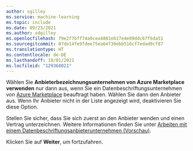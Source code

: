 ```yaml
---
author: sgilley
ms.service: machine-learning
ms.topic: include
ms.date: 09/23/2021
ms.author: sdgilley
ms.openlocfilehash: f9e2f7bff74a9cea4801eb17e4e09ddc67f6da51
ms.sourcegitcommit: 87de14fe9fdee75ea64f30ebb516cf7edad0cf87
ms.translationtype: HT
ms.contentlocale: de-DE
ms.lasthandoff: 10/01/2021
ms.locfileid: "129368021"
---
```

Wählen Sie **Anbieterbezeichnungsunternehmen von Azure Marketplace verwenden** nur dann aus, wenn Sie ein Datenbeschriftungsunternehmen von [Azure Marketplace](https://azuremarketplace.microsoft.com/marketplace/consulting-services?page=1&search=AzureMLVend) beauftragt haben. Wählen Sie dann den Anbieter aus.  Wenn Ihr Anbieter nicht in der Liste angezeigt wird, deaktivieren Sie diese Option.

Stellen Sie sicher, dass Sie sich zuerst an den Anbieter wenden und einen Vertrag unterzeichnen.  Weitere Informationen finden Sie unter [Arbeiten mit einem Datenbeschriftungsanbieterunternehmen (Vorschau)](../articles/machine-learning/how-to-outsource-data-labeling.md).

Klicken Sie auf **Weiter**, um fortzufahren.